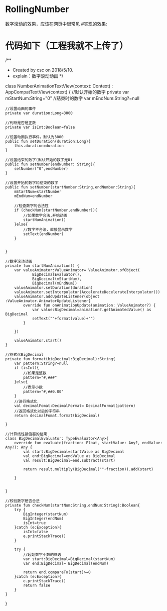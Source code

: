 # RollingNumber
数字滚动的效果，应该在网页中很常见
#实现的效果:

# 代码如下（工程我就不上传了）
/**
 * Created by csc on 2018/5/10.
 * explain：数字滚动动画
 */
 
 
class NumberAnimationTextView(context: Context) : AppCompatTextView(context) {
    //默认开始的数字
    private var mStartNum:String="0"
    //结束时的数字
     var mEndNum:String?=null

    //设置动画的事件
    private var duration:Long=3000

    //判断是否是正数
    private var isInt:Boolean=false

    //设置动画执行事件，默认为3000
    public fun setDuration(duration:Long){
        this.duration=duration
    }

    //设置结束的数字(默认开始的数字是0)
    public fun setNumber(endNumber: String){
        setNumber("0",endNumber)
    }

    //设置开始的数字和结束的数字
    public fun setNumber(startNumber:String,endNumber:String){
        mStartNum=startNumber
        mEndNum=endNumber

        //检查数字的合法性
        if (checkNum(startNumber,endNumber)){
            //如果数字合法,开始动画
            startNumAnimation()
        }else{
            //数字不合法，直接显示数字
            setText(endNumber)
        }


    }

    //数字滚动动画
    private fun startNumAnimation() {
        var valueAnimator:ValueAnimator= ValueAnimator.ofObject(
                BigDecimalEvaluator(),
                BigDecimal(mStartNum),
                BigDecimal(mEndNum))
        valueAnimator.setDuration(duration)
        valueAnimator.setInterpolator(AccelerateDecelerateInterpolator())
        valueAnimator.addUpdateListener(object :ValueAnimator.AnimatorUpdateListener{
            override fun onAnimationUpdate(animation: ValueAnimator?) {
                var value:BigDecimal=animation?.getAnimatedValue() as BigDecimal
                setText(""+format(value)+"")
            }

        })

        valueAnimator.start()
    }

    //格式化BigDecimal
    private fun format(bigDecimal:BigDecimal):String{
        var pattern:String?=null
        if (isInt){
            //如果是整数
            pattern="#,###"
        }else{
            //表示小数
            pattern="#,##0.00"
        }
        //进行格式化
        val decimalFomat:DecimalFormat= DecimalFormat(pattern)
        //返回格式化以后的字符串
        return decimalFomat.format(bigDecimal)

    }

    //计算线性插值器的结果
    class BigDecimalEvaluator: TypeEvaluator<Any>{
        override fun evaluate(fraction: Float, startValue: Any?, endValue: Any?): Any {
            val start:BigDecimal=startValue as BigDecimal
            val end:BigDecimal=endValue as BigDecimal
            val result:BigDecimal=end.subtract(start)

            return result.multiply(BigDecimal(""+fraction)).add(start)

        }


    }

    //校验数字是否合法
    private fun checkNum(startNum:String,endNum:String):Boolean{
        try {
            BigInteger(startNum)
            BigInteger(endNum)
            isInt=true
        }catch (e:Exception){
            isInt=false
            e.printStackTrace()
        }

        try {
            //起始数字小数的筛选
            var start:BigDecimal=BigDecimal(startNum)
            var end:BigDecimal= BigDecimal(endNum)

            return end.compareTo(start)>=0
        }catch (e:Exception){
            e.printStackTrace()
            return false
        }
    }





}
